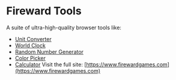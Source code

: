 # Fireward Tools 
A suite of ultra-high-quality browser tools like:
- [Unit Converter](https://www.firewardgames.com/measurement-conversions)
- [World Clock](https://www.firewardgames.com/world-clock)
- [Random Number Generator](https://www.firewardgames.com/random-number-generator)
- [Color Picker](https://www.firewardgames.com/color-picker)
- [Calculator](www.firewardgames.com/calculator)
Visit the full site: [https://www.firewardgames.com](https://www.firewardgames.com)
